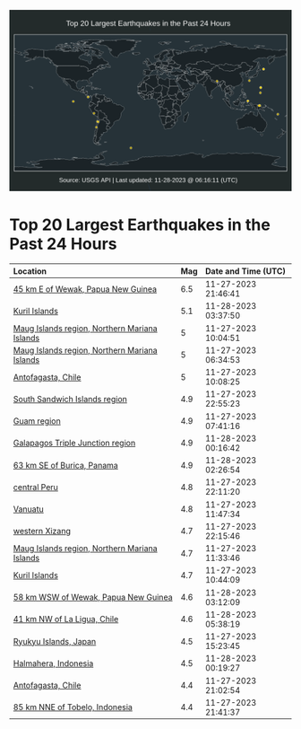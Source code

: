 ![Map](./map.png)

# Top 20 Largest Earthquakes in the Past 24 Hours

| Location | Mag | Date and Time (UTC) |
|:---|:---|:---|
| [45 km E of Wewak, Papua New Guinea](https://earthquake.usgs.gov/earthquakes/eventpage/us7000le6w) | 6.5 | 11-27-2023 21:46:41 |
| [Kuril Islands](https://earthquake.usgs.gov/earthquakes/eventpage/us7000le8i) | 5.1 | 11-28-2023 03:37:50 |
| [Maug Islands region, Northern Mariana Islands](https://earthquake.usgs.gov/earthquakes/eventpage/us6000lr0x) | 5 | 11-27-2023 10:04:51 |
| [Maug Islands region, Northern Mariana Islands](https://earthquake.usgs.gov/earthquakes/eventpage/us6000lr01) | 5 | 11-27-2023 06:34:53 |
| [Antofagasta, Chile](https://earthquake.usgs.gov/earthquakes/eventpage/us6000lr0w) | 5 | 11-27-2023 10:08:25 |
| [South Sandwich Islands region](https://earthquake.usgs.gov/earthquakes/eventpage/us7000le7g) | 4.9 | 11-27-2023 22:55:23 |
| [Guam region](https://earthquake.usgs.gov/earthquakes/eventpage/us6000lr3l) | 4.9 | 11-27-2023 07:41:16 |
| [Galapagos Triple Junction region](https://earthquake.usgs.gov/earthquakes/eventpage/us7000le7z) | 4.9 | 11-28-2023 00:16:42 |
| [63 km SE of Burica, Panama](https://earthquake.usgs.gov/earthquakes/eventpage/us7000le8b) | 4.9 | 11-28-2023 02:26:54 |
| [central Peru](https://earthquake.usgs.gov/earthquakes/eventpage/us7000le73) | 4.8 | 11-27-2023 22:11:20 |
| [Vanuatu](https://earthquake.usgs.gov/earthquakes/eventpage/us6000lr19) | 4.8 | 11-27-2023 11:47:34 |
| [western Xizang](https://earthquake.usgs.gov/earthquakes/eventpage/us7000le79) | 4.7 | 11-27-2023 22:15:46 |
| [Maug Islands region, Northern Mariana Islands](https://earthquake.usgs.gov/earthquakes/eventpage/us6000lr18) | 4.7 | 11-27-2023 11:33:46 |
| [Kuril Islands](https://earthquake.usgs.gov/earthquakes/eventpage/us6000lr12) | 4.7 | 11-27-2023 10:44:09 |
| [58 km WSW of Wewak, Papua New Guinea](https://earthquake.usgs.gov/earthquakes/eventpage/us7000le8g) | 4.6 | 11-28-2023 03:12:09 |
| [41 km NW of La Ligua, Chile](https://earthquake.usgs.gov/earthquakes/eventpage/us7000le97) | 4.6 | 11-28-2023 05:38:19 |
| [Ryukyu Islands, Japan](https://earthquake.usgs.gov/earthquakes/eventpage/us6000lr1p) | 4.5 | 11-27-2023 15:23:45 |
| [Halmahera, Indonesia](https://earthquake.usgs.gov/earthquakes/eventpage/us7000le80) | 4.5 | 11-28-2023 00:19:27 |
| [Antofagasta, Chile](https://earthquake.usgs.gov/earthquakes/eventpage/us7000le6h) | 4.4 | 11-27-2023 21:02:54 |
| [85 km NNE of Tobelo, Indonesia](https://earthquake.usgs.gov/earthquakes/eventpage/us7000le6v) | 4.4 | 11-27-2023 21:41:37 |
